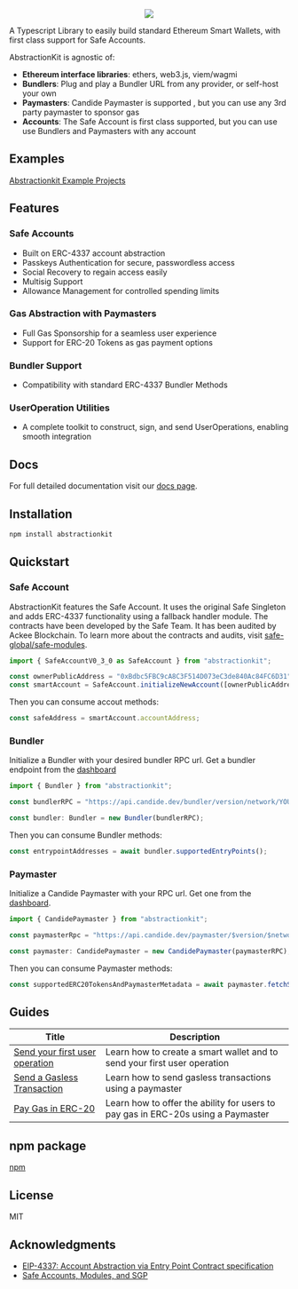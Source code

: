 <!-- PROJECT LOGO -->
<div align="center">
<img src="https://github.com/user-attachments/assets/ad202256-d3c2-40d3-ac70-c458f9ab0c1c">
</div>

A Typescript Library to easily build standard Ethereum Smart Wallets, with first class support for Safe Accounts.

AbstractionKit is agnostic of:
- **Ethereum interface libraries**: ethers, web3.js, viem/wagmi
- **Bundlers**: Plug and play a Bundler URL from any provider, or self-host your own
- **Paymasters**: Candide Paymaster is supported , but you can use any 3rd party paymaster to sponsor gas
- **Accounts**: The Safe Account is first class supported, but you can use use Bundlers and Paymasters with any account

## Examples
<a href="https://github.com/candidelabs/abstractionkit-examples">Abstractionkit Example Projects</a>


## Features
### Safe Accounts
- Built on ERC-4337 account abstraction
- Passkeys Authentication for secure, passwordless access
- Social Recovery to regain access easily
- Multisig Support
- Allowance Management for controlled spending limits

### Gas Abstraction with Paymasters
- Full Gas Sponsorship for a seamless user experience
- Support for ERC-20 Tokens as gas payment options

### Bundler Support
- Compatibility with standard ERC-4337 Bundler Methods

### UserOperation Utilities
- A complete toolkit to construct, sign, and send UserOperations, enabling smooth integration

## Docs

For full detailed documentation visit our [docs page](https://docs.candide.dev/wallet/abstractionkit/introduction). 

## Installation

```bash
npm install abstractionkit
```

## Quickstart

### Safe Account

AbstractionKit features the Safe Account. It uses the original Safe Singleton and adds ERC-4337 functionality using a fallback handler module. The contracts have been developed by the Safe Team. It has been audited by Ackee Blockchain. To learn more about the contracts and audits, visit [safe-global/safe-modules](https://github.com/safe-global/safe-modules/tree/main/modules/4337).


```typescript
import { SafeAccountV0_3_0 as SafeAccount } from "abstractionkit";

const ownerPublicAddress = "0xBdbc5FBC9cA8C3F514D073eC3de840Ac84FC6D31";
const smartAccount = SafeAccount.initializeNewAccount([ownerPublicAddress]);

```
Then you can consume accout methods:
```typescript
const safeAddress = smartAccount.accountAddress;
```

### Bundler

Initialize a Bundler with your desired bundler RPC url. Get a bundler endpoint from the [dashboard](https://dashboard.candide.dev)
```typescript
import { Bundler } from "abstractionkit";

const bundlerRPC = "https://api.candide.dev/bundler/version/network/YOUR_API_KEY";

const bundler: Bundler = new Bundler(bundlerRPC);
```
Then you can consume Bundler methods:

```typescript
const entrypointAddresses = await bundler.supportedEntryPoints();
```

### Paymaster
Initialize a Candide Paymaster with your RPC url. Get one from the [dashboard](https://dashboard.candide.dev).
```typescript
import { CandidePaymaster } from "abstractionkit";

const paymasterRpc = "https://api.candide.dev/paymaster/$version/$network/$apikey";

const paymaster: CandidePaymaster = new CandidePaymaster(paymasterRPC);
```
Then you can consume Paymaster methods:

```typescript
const supportedERC20TokensAndPaymasterMetadata = await paymaster.fetchSupportedERC20TokensAndPaymasterMetadata();
```

## Guides
| Title | Description
| -----------------------------------------------------------------------------------------| -------------------------------------------------------------------------------- |
| [Send your first user operation](https://docs.candide.dev/wallet/guides/getting-started) | Learn how to create a smart wallet and to send your first user operation         |
| [Send a Gasless Transaction](https://docs.candide.dev/wallet/guides/send-gasless-tx)     | Learn how to send gasless transactions using a paymaster                         |
| [Pay Gas in ERC-20](https://docs.candide.dev/wallet/guides/pay-gas-in-erc20)             | Learn how to offer the ability for users to pay gas in ERC-20s using a Paymaster |

## npm package
<a href="https://www.npmjs.com/package/abstractionkit">npm</a>

<!-- LICENSE -->
## License

MIT

<!-- ACKNOWLEDGMENTS -->
## Acknowledgments

* <a href='https://eips.ethereum.org/EIPS/eip-4337'>EIP-4337: Account Abstraction via Entry Point Contract specification </a>
* <a href='https://safe.global/'>Safe Accounts, Modules, and SGP</a>
